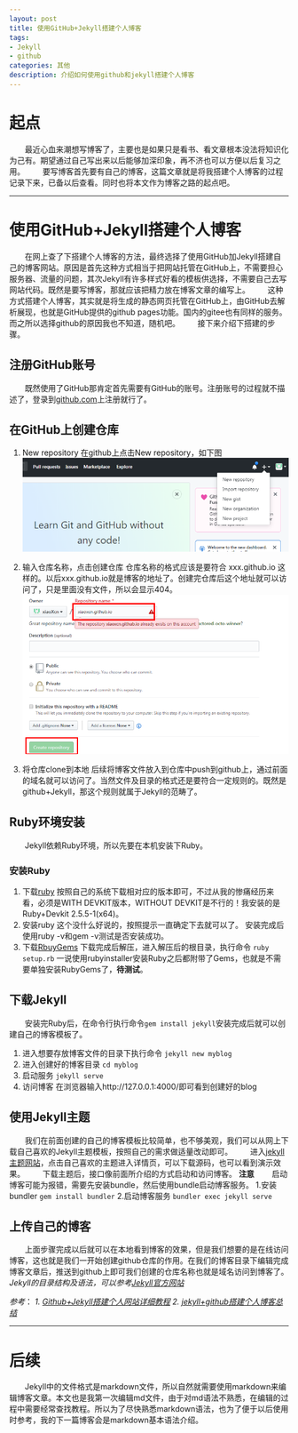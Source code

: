 ```yaml
---
layout: post
title: 使用GitHub+Jekyll搭建个人博客
tags:
- Jekyll
- github
categories: 其他
description: 介绍如何使用github和jekyll搭建个人博客
---
```

# 起点
&emsp;&emsp;最近心血来潮想写博客了，主要也是如果只是看书、看文章根本没法将知识化为己有。期望通过自己写出来以后能够加深印象，再不济也可以方便以后复习之用。
&emsp;&emsp;要写博客首先要有自己的博客，这篇文章就是将我搭建个人博客的过程记录下来，已备以后查看。同时也将本文作为博客之路的起点吧。

---
# 使用GitHub+Jekyll搭建个人博客
&emsp;&emsp;在网上查了下搭建个人博客的方法，最终选择了使用GitHub加Jekyll搭建自己的博客网站。原因是首先这种方式相当于把网站托管在GitHub上，不需要担心服务器、流量的问题，其次Jekyll有许多样式好看的模板供选择，不需要自己去写网站代码。既然是要写博客，那就应该把精力放在博客文章的编写上。
 &emsp;&emsp;这种方式搭建个人博客，其实就是将生成的静态网页托管在GitHub上，由GitHub去解析展现，也就是GitHub提供的github pages功能。国内的gitee也有同样的服务。而之所以选择github的原因我也不知道，随机吧。
 &emsp;&emsp;接下来介绍下搭建的步骤。
## 注册GitHub账号
&emsp;&emsp;既然使用了GitHub那肯定首先需要有GitHub的账号。注册账号的过程就不描述了，登录到[github.com](www.github.com)上注册就行了。
## 在GitHub上创建仓库
1. New repository
在github上点击New repository，如下图
![](index_files/274732471.png)

2. 输入仓库名称，点击创建仓库
仓库名称的格式应该是要符合 xxx.github.io 这样的。以后xxx.github.io就是博客的地址了。创建完仓库后这个地址就可以访问了，只是里面没有文件，所以会显示404。
![](index_files/275048045.png)
3. 将仓库clone到本地
后续将博客文件放入到仓库中push到github上，通过前面的域名就可以访问了。当然文件及目录的格式还是要符合一定规则的。既然是github+Jekyll，那这个规则就属于Jekyll的范畴了。
## Ruby环境安装
&emsp;&emsp;Jekyll依赖Ruby环境，所以先要在本机安装下Ruby。
### 安装Ruby
1. 下载[ruby](https://rubyinstaller.org/downloads/)
按照自己的系统下载相对应的版本即可，不过从我的惨痛经历来看，必须是WITH DEVKIT版本，WITHOUT DEVKIT是不行的！我安装的是Ruby+Devkit 2.5.5-1(x64)。
2. 安装ruby
这个没什么好说的，按照提示一直确定下去就可以了。
安装完成后使用ruby -v和gem -v测试是否安装成功。
3. 下载[RbuyGems](https://rubygems.org/pages/download)
下载完成后解压，进入解压后的根目录，执行命令
`ruby setup.rb`
一说使用rubyinstaller安装Ruby之后都附带了Gems，也就是不需要单独安装RubyGems了，**待测试**。
## 下载Jekyll
&emsp;&emsp;安装完Ruby后，在命令行执行命令`gem install jekyll`安装完成后就可以创建自己的博客模板了。
1. 进入想要存放博客文件的目录下执行命令
`jekyll new myblog`
2. 进入创建好的博客目录
`cd myblog`
3. 启动服务
`jekyll serve`
4. 访问博客
在浏览器输入http://127.0.0.1:4000/即可看到创建好的blog
## 使用Jekyll主题
&emsp;&emsp;我们在前面创建的自己的博客模板比较简单，也不够美观，我们可以从网上下载自己喜欢的Jekyll主题模板，按照自己的需求做适量改动即可。
&emsp;&emsp;进入[jekyll主题网站](http://jekyllthemes.org/)，点击自己喜欢的主题进入详情页，可以下载源码，也可以看到演示效果。
&emsp;&emsp;下载主题后，接口像前面所介绍的方式启动和访问博客。
**注意**
&emsp;&emsp;启动博客可能为报错，需要先安装bundle，然后使用bundle启动博客服务。
1.安装bundler
`gem install bundler`
2.启动博客服务
`bundler exec jekyll serve`
## 上传自己的博客 ##
&emsp;&emsp;上面步骤完成以后就可以在本地看到博客的效果，但是我们想要的是在线访问博客，这也就是我们一开始创建github仓库的作用。在我们的博客目录下编辑完成博客文章后，推送到github上即可我们创建的仓库名称也就是域名访问到博客了。
*Jekyll的目录结构及语法，可以参考[Jekyll官方网站](http://jekyllcn.com/docs/home/)*


*参考*：
*1. [Github+Jekyll搭建个人网站详细教程](https://www.jianshu.com/p/9f71e260925d)*
*2. [jekyll+github搭建个人博客总结](https://www.cnblogs.com/yehui-mmd/p/6286271.html)*

---
# 后续
&emsp;&emsp;Jekyll中的文件格式是markdown文件，所以自然就需要使用markdown来编辑博客文章。本文也是我第一次编辑md文件，由于对md语法不熟悉，在编辑的过程中需要经常查找教程。所以为了尽快熟悉markdown语法，也为了便于以后使用时参考，我的下一篇博客会是markdown基本语法介绍。

